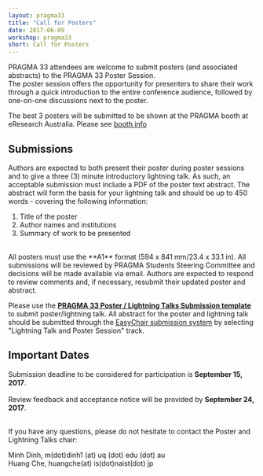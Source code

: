 ```yaml
---
layout: pragma33
title: "Call for Posters"
date: 2017-06-09
workshop: pragma33
short: Call for Posters
---
```


PRAGMA 33 attendees are welcome to submit posters (and associated abstracts)
to the PRAGMA 33 Poster Session.  
The poster session offers the opportunity for presenters to share their work
through a quick introduction to the entire conference audience, followed by
one-on-one discussions next to the poster.

The best 3 posters will be submitted to be shown at the PRAGMA booth at eResearch
Australia. Please see [booth info](/pragma33-booth)

## Submissions
Authors are expected to both present their poster during poster sessions and
to give a three (3) minute introductory lightning talk. As such, an acceptable
submission must include a PDF of the poster text abstract. The abstract will
form the basis for your lightning talk and should be up to 450 words -
covering the following information:  

1.  Title of the poster 
2.  Author names and institutions 
3.  Summary of work to be presented  

<br />
All posters must use the **A1** format (594 x 841 mm/23.4 x 33.1 in).
All submissions will be reviewed by PRAGMA Students Steering Committee and
decisions will be made available via email. Authors are expected to respond to
review comments and, if necessary, resubmit their updated poster and abstract.

Please use the **[PRAGMA 33 Poster / Lightning Talks Submission template](https://drive.google.com/open?id=0B0FUjpQKIKsTaE9ueDBJREJYdFU)** to submit poster/lightning talk. All abstract for the poster and lightning talk should be submitted through the [EasyChair submission system](https://easychair.org/conferences/?conf=pragma33) by selecting "Lightning Talk and Poster Session" track.

## Important Dates

Submission deadline to be considered for participation is **September 15, 2017**.<br>  
Review feedback and acceptance notice will be provided by **September 24, 2017**.  
<br />

If you have any questions, please do not hesitate to contact the
Poster and Lightning Talks chair:

Minh Dinh, m(dot)dinh1 (at) uq (dot) edu (dot) au<br />
Huang Che, huangche(at) is(dot)naist(dot) jp<br/>



